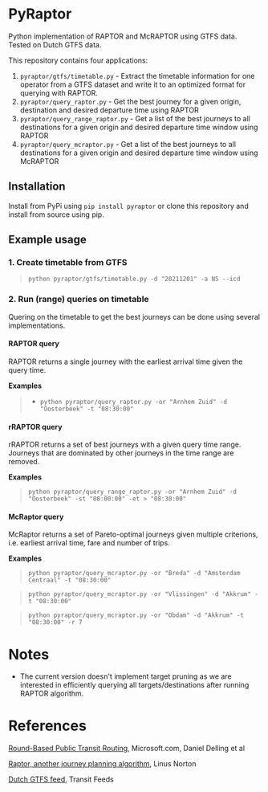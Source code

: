 # PyRaptor

Python implementation of RAPTOR and McRAPTOR using GTFS data. Tested on Dutch GTFS data.

This repository contains four applications:

1. `pyraptor/gtfs/timetable.py` - Extract the timetable information for one operator from a GTFS dataset and write it to an optimized format for querying with RAPTOR.
2. `pyraptor/query_raptor.py` - Get the best journey for a given origin, destination and desired departure time using RAPTOR
3. `pyraptor/query_range_raptor.py` - Get a list of the best journeys to all destinations for a given origin and desired departure time window using RAPTOR
4. `pyraptor/query_mcraptor.py` - Get a list of the best journeys to all destinations for a given origin and desired departure time window using McRAPTOR

## Installation

Install from PyPi using `pip install pyraptor` or clone this repository and install from source using pip.

## Example usage

### 1. Create timetable from GTFS

> `python pyraptor/gtfs/timetable.py -d "20211201" -a NS --icd`

### 2. Run (range) queries on timetable

Quering on the timetable to get the best journeys can be done using several implementations.

#### RAPTOR query

RAPTOR returns a single journey with the earliest arrival time given the query time.

**Examples**

> * `python pyraptor/query_raptor.py -or "Arnhem Zuid" -d "Oosterbeek" -t "08:30:00"`

#### rRAPTOR query

rRAPTOR returns a set of best journeys with a given query time range.
Journeys that are dominated by other journeys in the time range are removed.

**Examples**
 
> `python pyraptor/query_range_raptor.py -or "Arnhem Zuid" -d "Oosterbeek" -st "08:00:00" -et > "08:30:00"`

#### McRaptor query

McRaptor returns a set of Pareto-optimal journeys given multiple criterions, i.e. earliest 
arrival time, fare and number of trips.

**Examples**

> `python pyraptor/query_mcraptor.py -or "Breda" -d "Amsterdam Centraal" -t "08:30:00"`

> `python pyraptor/query_mcraptor.py -or "Vlissingen" -d "Akkrum" -t "08:30:00"`

> `python pyraptor/query_mcraptor.py -or "Obdam" -d "Akkrum" -t "08:30:00" -r 7`

# Notes

- The current version doesn't implement target pruning as we are interested in efficiently querying all targets/destinations after running RAPTOR algorithm.

# References

[Round-Based Public Transit Routing](https://www.microsoft.com/en-us/research/wp-content/uploads/2012/01/raptor_alenex.pdf), Microsoft.com, Daniel Delling et al

[Raptor, another journey planning algorithm](https://ljn.io/posts/raptor-journey-planning-algorithm), Linus Norton

[Dutch GTFS feed](http://transitfeeds.com/p/ov/814), Transit Feeds
